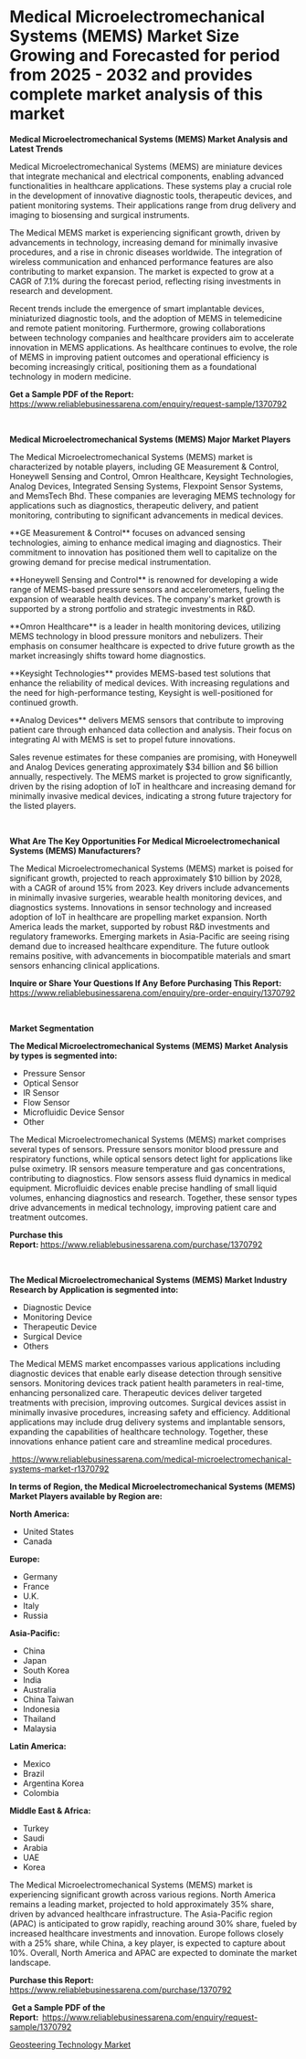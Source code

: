 <p><h1>Medical Microelectromechanical Systems (MEMS) Market Size Growing and Forecasted for period from 2025 - 2032 and provides complete market analysis of this market</h1></p><p><strong>Medical Microelectromechanical Systems (MEMS) Market Analysis and Latest Trends</strong></p>
<p><p>Medical Microelectromechanical Systems (MEMS) are miniature devices that integrate mechanical and electrical components, enabling advanced functionalities in healthcare applications. These systems play a crucial role in the development of innovative diagnostic tools, therapeutic devices, and patient monitoring systems. Their applications range from drug delivery and imaging to biosensing and surgical instruments.</p><p>The Medical MEMS market is experiencing significant growth, driven by advancements in technology, increasing demand for minimally invasive procedures, and a rise in chronic diseases worldwide. The integration of wireless communication and enhanced performance features are also contributing to market expansion. The market is expected to grow at a CAGR of 7.1% during the forecast period, reflecting rising investments in research and development.</p><p>Recent trends include the emergence of smart implantable devices, miniaturized diagnostic tools, and the adoption of MEMS in telemedicine and remote patient monitoring. Furthermore, growing collaborations between technology companies and healthcare providers aim to accelerate innovation in MEMS applications. As healthcare continues to evolve, the role of MEMS in improving patient outcomes and operational efficiency is becoming increasingly critical, positioning them as a foundational technology in modern medicine.</p></p>
<p><strong>Get a Sample PDF of the Report:&nbsp;</strong> <a href="https://www.reliablebusinessarena.com/enquiry/request-sample/1370792?utm_campaign=3189&utm_medium=2&utm_source=Github&utm_content=ia&utm_term=22032025&utm_id=medical-microelectromechanical-systems-mems">https://www.reliablebusinessarena.com/enquiry/request-sample/1370792</a></p>
<p>&nbsp;</p>
<p><strong>Medical Microelectromechanical Systems (MEMS) Major Market Players</strong></p>
<p><p>The Medical Microelectromechanical Systems (MEMS) market is characterized by notable players, including GE Measurement & Control, Honeywell Sensing and Control, Omron Healthcare, Keysight Technologies, Analog Devices, Integrated Sensing Systems, Flexpoint Sensor Systems, and MemsTech Bhd. These companies are leveraging MEMS technology for applications such as diagnostics, therapeutic delivery, and patient monitoring, contributing to significant advancements in medical devices.</p><p>**GE Measurement & Control** focuses on advanced sensing technologies, aiming to enhance medical imaging and diagnostics. Their commitment to innovation has positioned them well to capitalize on the growing demand for precise medical instrumentation.</p><p>**Honeywell Sensing and Control** is renowned for developing a wide range of MEMS-based pressure sensors and accelerometers, fueling the expansion of wearable health devices. The company's market growth is supported by a strong portfolio and strategic investments in R&D.</p><p>**Omron Healthcare** is a leader in health monitoring devices, utilizing MEMS technology in blood pressure monitors and nebulizers. Their emphasis on consumer healthcare is expected to drive future growth as the market increasingly shifts toward home diagnostics.</p><p>**Keysight Technologies** provides MEMS-based test solutions that enhance the reliability of medical devices. With increasing regulations and the need for high-performance testing, Keysight is well-positioned for continued growth.</p><p>**Analog Devices** delivers MEMS sensors that contribute to improving patient care through enhanced data collection and analysis. Their focus on integrating AI with MEMS is set to propel future innovations.</p><p>Sales revenue estimates for these companies are promising, with Honeywell and Analog Devices generating approximately $34 billion and $6 billion annually, respectively. The MEMS market is projected to grow significantly, driven by the rising adoption of IoT in healthcare and increasing demand for minimally invasive medical devices, indicating a strong future trajectory for the listed players.</p></p>
<p>&nbsp;</p>
<p><strong>What Are The Key Opportunities For Medical Microelectromechanical Systems (MEMS) Manufacturers?</strong></p>
<p><p>The Medical Microelectromechanical Systems (MEMS) market is poised for significant growth, projected to reach approximately $10 billion by 2028, with a CAGR of around 15% from 2023. Key drivers include advancements in minimally invasive surgeries, wearable health monitoring devices, and diagnostics systems. Innovations in sensor technology and increased adoption of IoT in healthcare are propelling market expansion. North America leads the market, supported by robust R&D investments and regulatory frameworks. Emerging markets in Asia-Pacific are seeing rising demand due to increased healthcare expenditure. The future outlook remains positive, with advancements in biocompatible materials and smart sensors enhancing clinical applications.</p></p>
<p><strong>Inquire or Share Your Questions If Any Before Purchasing This Report:</strong> <a href="https://www.reliablebusinessarena.com/enquiry/pre-order-enquiry/1370792?utm_campaign=3189&utm_medium=2&utm_source=Github&utm_content=ia&utm_term=22032025&utm_id=medical-microelectromechanical-systems-mems">https://www.reliablebusinessarena.com/enquiry/pre-order-enquiry/1370792</a></p>
<p>&nbsp;</p>
<p><strong>Market Segmentation</strong></p>
<p><strong>The Medical Microelectromechanical Systems (MEMS) Market Analysis by types is segmented into:</strong></p>
<p><ul><li>Pressure Sensor</li><li>Optical Sensor</li><li>IR Sensor</li><li>Flow Sensor</li><li>Microfluidic Device Sensor</li><li>Other</li></ul></p>
<p><p>The Medical Microelectromechanical Systems (MEMS) market comprises several types of sensors. Pressure sensors monitor blood pressure and respiratory functions, while optical sensors detect light for applications like pulse oximetry. IR sensors measure temperature and gas concentrations, contributing to diagnostics. Flow sensors assess fluid dynamics in medical equipment. Microfluidic devices enable precise handling of small liquid volumes, enhancing diagnostics and research. Together, these sensor types drive advancements in medical technology, improving patient care and treatment outcomes.</p></p>
<p><strong>Purchase this Report:&nbsp;</strong><a href="https://www.reliablebusinessarena.com/purchase/1370792?utm_campaign=3189&utm_medium=2&utm_source=Github&utm_content=ia&utm_term=22032025&utm_id=medical-microelectromechanical-systems-mems">https://www.reliablebusinessarena.com/purchase/1370792</a></p>
<p>&nbsp;</p>
<p><strong>The Medical Microelectromechanical Systems (MEMS) Market Industry Research by Application is segmented into:</strong></p>
<p><ul><li>Diagnostic Device</li><li>Monitoring Device</li><li>Therapeutic Device</li><li>Surgical Device</li><li>Others</li></ul></p>
<p><p>The Medical MEMS market encompasses various applications including diagnostic devices that enable early disease detection through sensitive sensors. Monitoring devices track patient health parameters in real-time, enhancing personalized care. Therapeutic devices deliver targeted treatments with precision, improving outcomes. Surgical devices assist in minimally invasive procedures, increasing safety and efficiency. Additional applications may include drug delivery systems and implantable sensors, expanding the capabilities of healthcare technology. Together, these innovations enhance patient care and streamline medical procedures.</p></p>
<p><a href="https://www.reliablebusinessarena.com/medical-microelectromechanical-systems-market-r1370792?utm_campaign=3189&utm_medium=2&utm_source=Github&utm_content=ia&utm_term=22032025&utm_id=medical-microelectromechanical-systems-mems">&nbsp;https://www.reliablebusinessarena.com/medical-microelectromechanical-systems-market-r1370792</a></p>
<p><strong>In terms of Region, the Medical Microelectromechanical Systems (MEMS) Market Players available by Region are:</strong></p>
<p>
    <p> <strong> North America: </strong>
        <ul>
            <li>United States</li>
            <li>Canada</li>
        </ul>
        </p> 
    <p> <strong> Europe: </strong>
        <ul>
            <li>Germany</li>
            <li>France</li>
            <li>U.K.</li>
            <li>Italy</li>
            <li>Russia</li>
        </ul>
        </p> 
    <p> <strong> Asia-Pacific: </strong>
        <ul>
            <li>China</li>
            <li>Japan</li>
            <li>South Korea</li>
            <li>India</li>
            <li>Australia</li>
            <li>China Taiwan</li>
            <li>Indonesia</li>
            <li>Thailand</li>
            <li>Malaysia</li>
        </ul>
        </p> 
    <p> <strong> Latin America: </strong>
        <ul>
            <li>Mexico</li>
            <li>Brazil</li>
            <li>Argentina Korea</li>
            <li>Colombia</li>
        </ul>
        </p> 
    <p> <strong> Middle East & Africa: </strong>
        <ul>
            <li>Turkey</li>
            <li>Saudi</li>
            <li>Arabia</li>
            <li>UAE</li>
            <li>Korea</li>
        </ul>
    </p>
    </p>
<p><p>The Medical Microelectromechanical Systems (MEMS) market is experiencing significant growth across various regions. North America remains a leading market, projected to hold approximately 35% share, driven by advanced healthcare infrastructure. The Asia-Pacific region (APAC) is anticipated to grow rapidly, reaching around 30% share, fueled by increased healthcare investments and innovation. Europe follows closely with a 25% share, while China, a key player, is expected to capture about 10%. Overall, North America and APAC are expected to dominate the market landscape.</p></p>
<p><strong>Purchase this Report: </strong><a href="https://www.reliablebusinessarena.com/purchase/1370792?utm_campaign=3189&utm_medium=2&utm_source=Github&utm_content=ia&utm_term=22032025&utm_id=medical-microelectromechanical-systems-mems">https://www.reliablebusinessarena.com/purchase/1370792</a></p>
<p>&nbsp;<strong>Get a Sample PDF of the Report:&nbsp;&nbsp;</strong><a href="https://www.reliablebusinessarena.com/enquiry/request-sample/1370792?utm_campaign=3189&utm_medium=2&utm_source=Github&utm_content=ia&utm_term=22032025&utm_id=medical-microelectromechanical-systems-mems">https://www.reliablebusinessarena.com/enquiry/request-sample/1370792</a></p>
<p><strong></strong></p>
<p><p><a href="https://github.com/sharphadan/Market-Research-Report-List-1/blob/main/geosteering-technology-market.md?utm_campaign=3189&utm_medium=2&utm_source=Github&utm_content=ia&utm_term=22032025&utm_id=medical-microelectromechanical-systems-mems">Geosteering Technology Market</a></p></p>